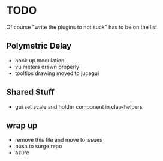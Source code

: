 # TODO

Of course "write the plugins to not suck" has to be on the list

## Polymetric Delay

- hook up modulation
- vu meters drawn properly
- tooltips drawing moved to jucegui

## Shared Stuff
- gui set scale and holder component in clap-helpers

## wrap up

- remove this file and move to issues
- push to surge repo
- azure